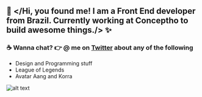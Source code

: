 ## 👋 </Hi, you found me! I am a Front End developer from Brazil. Currently working at Conceptho to build awesome things./> ✨

### ☕ Wanna chat? 👉 @ me on [Twitter](https://twitter.com/htmayara_) about any of the following

- Design and Programming stuff
- League of Legends
- Avatar Aang and Korra 

![alt text](https://gizmodo.uol.com.br/wp-content/blogs.dir/8/files/2018/09/dino-chrome.gif "Internet off")



